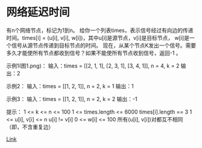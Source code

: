 <h1>网络延迟时间</h1>

有n个网络节点，标记为1到n。
给你一个列表times，表示信号经过有向边的传递时间。times[i] = (u[i], v[i], w[i])，其中u[i]是源节点，v[i]是目标节点， w[i]是一个信号从源节点传递到目标节点的时间。
现在，从某个节点K发出一个信号。需要多久才能使所有节点都收到信号？如果不能使所有节点收到信号，返回-1 。

示例1(图1.png)：
输入：times = [[2, 1, 1], [2, 3, 1], [3, 4, 1]], n = 4, k = 2
输出：2

示例2：
输入：times = [[1, 2, 1]], n = 2, k = 1
输出：1

示例3：
输入：times = [[1, 2, 1]], n = 2, k = 2
输出：-1

提示：
1 <= k <= n <= 100
1 <= times.length <= 6000
times[i].length == 3
1 <= u[i], v[i] <= n
u[i] != v[i]
0 <= w[i] <= 100
所有(u[i], v[i])对都互不相同（即，不含重复边）

[Link](https://leetcode-cn.com/problems/network-delay-time/)
